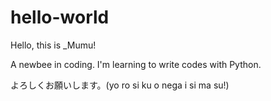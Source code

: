 # hello-world

Hello, this is _Mumu!

A newbee in coding. I'm learning to write codes with Python.

よろしくお願いします。(yo ro si ku o nega i si ma su!)
